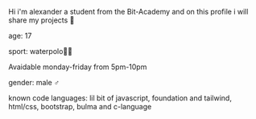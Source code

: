 <p>Hi i'm alexander a student from the Bit-Academy and on this profile i will share my projects 🤖</p>
<p>age: 17</p>
<p>sport: waterpolo🏊🏼</p>
<p>Avaidable monday-friday from 5pm-10pm</p>
<p>gender: male ♂️</p>

<p>known code languages: lil bit of javascript, foundation and tailwind, 
html/css, bootstrap, bulma and c-language</p>

